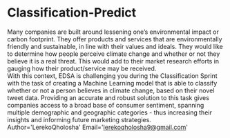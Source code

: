 # Classification-Predict
Many companies are built around lessening one’s environmental impact or carbon footprint. 
They offer products and services that are environmentally friendly and sustainable, in line with their values and ideals. 
They would like to determine how people perceive climate change and whether or not they believe it is a real threat. This would add to their market research efforts in gauging how their product/service may be received.  
With this context, EDSA is challenging you during the Classification Sprint with the task of creating a Machine Learning model that is able to classify whether or not a person believes in climate change, based on their novel tweet data. 
Providing an accurate and robust solution to this task gives companies access to a broad base of consumer sentiment, spanning multiple demographic and geographic categories - thus increasing their insights and informing future marketing strategies.
Author='LerekoQholosha'
Email='lerekoqholosha9@gmail.com'

